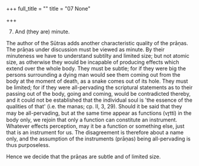 +++
full_title = ""
title = "07 None"

+++


7. And (they are) minute.

The author of the Sūtras adds another characteristic quality of the prāṇas. The prāṇas under discussion must be viewed as minute. By their minuteness we have to understand subtilty and limited size; but not atomic size, as otherwise they would be incapable of producing effects which extend over the whole body. They must be subtle; for if they were big the persons surrounding a dying man would see them coming out from the body at the moment of death, as a snake comes out of its hole. They must be limited; for if they were all-pervading the scriptural statements as to their passing out of the body, going and coming, would be contradicted thereby, and it could not be established that the individual soul is 'the essence of the qualities of that' (i.e. the manas; cp. II, 3, 29). Should it be said that they may be all-pervading, but at the same time appear as functions (vr̥tti) in the body only, we rejoin that only a function can constitute an instrument. Whatever effects perception, may it be a function or something else, just that is an instrument for us. The disagreement is therefore about a name only, and the assumption of the instruments (prāṇas) being all-pervading is thus purposeless.

Hence we decide that the prāṇas are subtle and of limited size.

